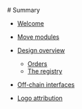 ‌# Summary​

* [Welcome](welcome.md)

* [Move modules](modules.md)

* [Design overview](overview/index.md)
    * [Orders](overview/orders.md)
    * [The registry](overview/registry.md)

* [Off-chain interfaces](off-chain.md)

* [Logo attribution](logo.md)

<!---
    * [Accounts](overview/accounts.md)
    * [Matching](overview/matching.md)

* [Move APIs](api/index.md)
    * [Registration](api/registration.md)
    * [Asset management](api/assets.md)
    * [Order management](api/orders.md)
    * [Utility functions](api/utility.md)

-->
